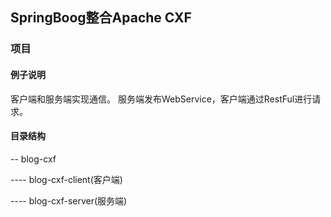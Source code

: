 ## SpringBoog整合Apache CXF

### 项目

#### 例子说明
客户端和服务端实现通信。
服务端发布WebService，客户端通过RestFul进行请求。

#### 目录结构
-- blog-cxf

---- blog-cxf-client(客户端)

---- blog-cxf-server(服务端)